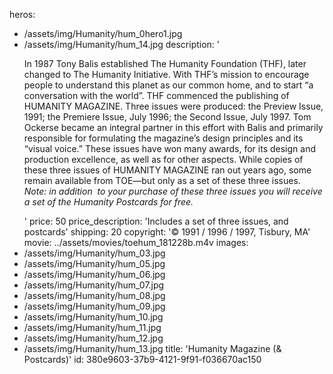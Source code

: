 heros:
  - /assets/img/Humanity/hum_0hero1.jpg
  - /assets/img/Humanity/hum_14.jpg
description: '<p>In 1987 Tony Balis established The Humanity Foundation (THF), later changed to The Humanity Initiative. With THF’s mission to encourage people to understand this planet as our common home, and to start “a conversation with the world”. THF commenced the publishing of HUMANITY MAGAZINE. Three issues were produced: the Preview Issue, 1991; the Premiere Issue, July 1996; the Second Issue, July 1997. Tom Ockerse became an integral partner in this effort with Balis and primarily responsible for formulating the magazine’s design principles and its “visual voice.” These issues have won many awards, for its design and production excellence, as well as for other aspects. While copies of these three issues of HUMANITY MAGAZINE ran out years ago, some remain available from TOE—but only as a set of these three issues. <i>Note: in addition &nbsp;to your purchase of these three issues you will receive a set of the Humanity Postcards for free.</i><br></p>'
price: 50
price_description: 'Includes a set of three issues, and postcards'
shipping: 20
copyright: '© 1991 / 1996 / 1997, Tisbury, MA'
movie: ../assets/movies/toehum_181228b.m4v
images:
  - /assets/img/Humanity/hum_03.jpg
  - /assets/img/Humanity/hum_05.jpg
  - /assets/img/Humanity/hum_06.jpg
  - /assets/img/Humanity/hum_07.jpg
  - /assets/img/Humanity/hum_08.jpg
  - /assets/img/Humanity/hum_09.jpg
  - /assets/img/Humanity/hum_10.jpg
  - /assets/img/Humanity/hum_11.jpg
  - /assets/img/Humanity/hum_12.jpg
  - /assets/img/Humanity/hum_13.jpg
title: 'Humanity Magazine (& Postcards)'
id: 380e9603-37b9-4121-9f91-f036670ac150
